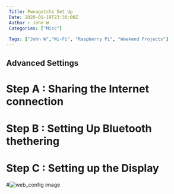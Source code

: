 ```yaml
---
 Title: Pwnagotchi Set Up
 Date: 2020-01-19T23:30:00Z
 Author : John W
 Categories: ["Misc"]
 
 Tags: ["John W","Wi-Fi", "Raspberry Pi", "Weekend Projects"]
---
```

## Advanced Settings
# Step A : Sharing the Internet connection
# Step B : Setting Up Bluetooth thethering
# Step C : Setting up the Display 

#![web_config image](/images/pwnagotchi/img.PNG)
